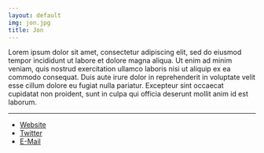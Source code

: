 ```yaml
---
layout: default
img: jon.jpg
title: Jon
---
```


Lorem ipsum dolor sit amet, consectetur adipiscing elit, sed do eiusmod tempor incididunt ut labore et dolore magna aliqua. Ut enim ad minim veniam, quis nostrud exercitation ullamco laboris nisi ut aliquip ex ea commodo consequat. Duis aute irure dolor in reprehenderit in voluptate velit esse cillum dolore eu fugiat nulla pariatur. Excepteur sint occaecat cupidatat non proident, sunt in culpa qui officia deserunt mollit anim id est laborum.


<hr class="intro-divider">
<div>
  <ul class="list-inline">
    <li>
      <a href="https://jsul.ly" class="btn btn-default btn-md" target="_blank">
      <i class="fa fa-globe fa-fw"></i> <span class="network-name">Website</span></a>
    </li>
    <li>
      <a href="https://twitter.com/jsul_ly" class="btn btn-default btn-md" target="_blank">
      <i class="fa fa-twitter fa-fw"></i><span class="network-name">Twitter</span></a>
    </li>
    <li>
      <a href="mailto:jon@sullivans.co" class="btn btn-default btn-md" target="_blank">
      <i class="fa fa-envelope fa-fw"></i><span class="network-name">E-Mail</span></a>
    </li>
  </ul>
</div>

